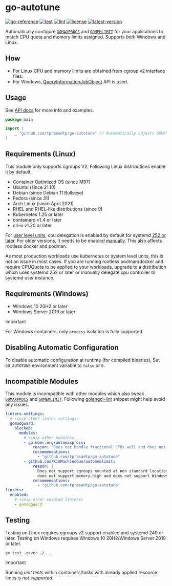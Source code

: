 # go-autotune

[![go-reference](https://img.shields.io/badge/go-reference-00758D?logo=go&logoColor=white)](https://pkg.go.dev/github.com/tprasadtp/go-autotune)
[![test](https://github.com/tprasadtp/go-autotune/actions/workflows/test.yml/badge.svg)](https://github.com/tprasadtp/go-autotune/actions/workflows/test.yml)
[![lint](https://github.com/tprasadtp/go-autotune/actions/workflows/lint.yml/badge.svg)](https://github.com/tprasadtp/go-autotune/actions/workflows/lint.yml)
[![license](https://img.shields.io/github/license/tprasadtp/go-autotune)](https://github.com/tprasadtp/go-autotune/blob/master/LICENSE)
[![latest-version](https://img.shields.io/github/v/tag/tprasadtp/go-autotune?color=7f50a6&label=release&logo=semver&sort=semver)](https://github.com/tprasadtp/go-autotune/releases)

Automatically configure [`GOMAXPROCS`][GOMAXPROCS] and [`GOMEMLIMIT`][GOMEMLIMIT]
for your applications to match CPU quota and memory limits assigned.
Supports _both_ Windows and Linux.

## How

- For Linux CPU and memory limits are obtained from cgroup v2 interface files.
- For Windows, [QueryInformationJobObject] API is used.

## Usage

See [API docs](https://pkg.go.dev/github.com/tprasadtp/go-autotune) for more info and examples.

```go
package main

import (
	_ "github.com/tprasadtp/go-autotune" // Automatically adjusts GOMAXPROCS & GOMEMLIMIT
)
```

## Requirements (Linux)

This module only supports cgroups V2. Following Linux distributions enable it by default.

- Container Optimized OS (since M97)
- Ubuntu (since 21.10)
- Debian (since Debian 11 Bullseye)
- Fedora (since 31)
- Arch Linux (since April 2021)
- RHEL and RHEL-like distributions (since 9)
- Kubernetes 1.25 or later
- containerd v1.4 or later
- cri-o v1.20 or later

For [user level units](https://wiki.archlinux.org/title/systemd/User),
cpu delegation is enabled by default for systemd [252 or later][b8df7f8].
For older versions, It needs to be enabled [manually](https://github.com/systemd/systemd/issues/12362#issuecomment-485762928).
This also affects rootless docker and podman.

As most production workloads use
kubernetes or system level units, this is not an issue in most cases. If you are
running rootless podman/docker and require CPUQuota to be applied to your workloads,
upgrade to a distribution which uses systemd 252 or later or manually delegate
cpu controller to systemd user instance.

## Requirements (Windows)

- Windows 10 20H2 or later
- Windows Server 2019 or later

> [!IMPORTANT]
>
> For Windows containers, only `process` isolation is fully supported.

## Disabling Automatic Configuration

To disable automatic configuration at runtime (for compiled binaries),
Set `GO_AUTOTUNE` environment variable to `false` or `0`.

## Incompatible Modules

This module is incompatible with other modules which also tweak [`GOMAXPROCS`][GOMAXPROCS]
and [`GOMEMLIMIT`][GOMEMLIMIT]. Following [golangci-lint] snippet might help avoid any
issues.

```yml
linters-settings:
  # <snip other linter settings>
  gomodguard:
    blocked:
      modules:
        # <snip other modules>
        - go.uber.org/automaxprocs:
            reason: "Does not handle fractional CPUs well and does not support Windows."
            recommendations:
              - "github.com/tprasadtp/go-autotune"
        - github.com/KimMachineGun/automemlimit:
            reason: |
              Does not support cgroups mounted at non standard location,
              does not support memory.high and does not support Windows.
            recommendations:
              - "github.com/tprasadtp/go-autotune"
linters:
  enabled:
    # <snip other enabled linters>
    - gomodguard
```

## Testing

Testing on Linux requires cgroups v2 support enabled and systemd 249 or later.
Testing on Windows requires Windows 10 20H2/Windows Server 2019 or later.

```console
go test -cover ./...
```

> [!IMPORTANT]
>
> Running _unit tests_ within containers/tasks with already applied resource limits
> is _not supported_.

[GOMEMLIMIT]: https://pkg.go.dev/runtime/debug#SetMemoryLimit
[GOMAXPROCS]: https://pkg.go.dev/runtime#GOMAXPROCS
[golangci-lint]: https://golangci-lint.run/
[b8df7f8]: https://github.com/systemd/systemd/pull/23887
[QueryInformationJobObject]: https://learn.microsoft.com/en-us/windows/win32/api/jobapi2/nf-jobapi2-queryinformationjobobject
